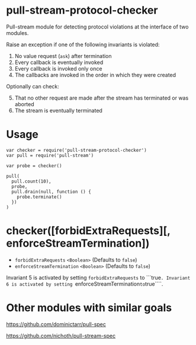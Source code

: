 # pull-stream-protocol-checker

Pull-stream module for detecting protocol violations at the interface of two modules.

Raise an exception if one of the following invariants is violated:

1. No value request (````ask````) after termination
2. Every callback is eventually invoked
3. Every callback is invoked only once
4. The callbacks are invoked in the order in which they were created

Optionally can check:

5. That no other request are made after the stream has terminated or was aborted
6. The stream is eventually terminated

# Usage

````
var checker = require('pull-stream-protocol-checker')
var pull = require('pull-stream')

var probe = checker()

pull(
  pull.count(10),
  probe,
  pull.drain(null, function () {
    probe.terminate()
  }) 
)
````

# checker([forbidExtraRequests][, enforceStreamTermination])

* ````forbidExtraRequests```` ````<Boolean>```` (Defaults to ````false````)
* ````enforceStreamTermination```` ````<Boolean>```` (Defaults to ````false````)

Invariant 5 is activated by setting ````forbidExtraRequests```` to ```true````. Invariant 6 is activated by setting ````enforceStreamTermination```` to ````true````.

# Other modules with similar goals

https://github.com/dominictarr/pull-spec

https://github.com/nichoth/pull-stream-spec
